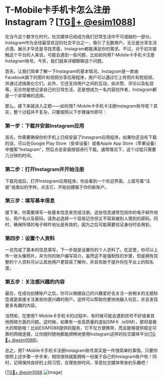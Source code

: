 # T-Mobile卡手机卡怎么注册Instagram？[[TG💪+ @esim1088](https://t.me/s/esim1088)]

在当今这个数字化时代，社交媒体已经成为我们日常生活中不可或缺的一部分。Instagram作为全球最受欢迎的社交平台之一，吸引了无数用户。无论是分享生活点滴、展示才华还是寻找灵感，Instagram都能满足你的需求。不过，对于初次接触这个平台的人来说，可能会遇到一些问题，比如如何用T-Mobile卡手机卡注册Instagram账号。今天，我们就来详细聊聊这个问题。

首先，让我们简单了解一下Instagram的基本情况。Instagram是一款由Facebook旗下的图片和视频分享应用程序，用户可以通过它上传照片和短视频，并通过滤镜美化它们。此外，它还支持用户之间的互动，如点赞、评论以及私信等。无论你是想记录自己的日常生活，还是想成为一名内容创作者，Instagram都是一个非常棒的选择。

那么，接下来就进入正题——如何用T-Mobile卡手机卡注册Instagram账号呢？其实，整个过程并不复杂，只要按照以下步骤操作即可：

### 第一步：下载并安装Instagram应用

首先，你需要确保你的手机上已经安装了Instagram应用程序。如果你还没有下载的话，可以在Google Play Store（安卓设备）或者Apple App Store（苹果设备）中搜索“Instagram”，然后点击安装按钮进行下载。通常情况下，这个过程只需要几分钟的时间。

### 第二步：打开Instagram并开始注册

下载完成后，打开Instagram应用程序。你会看到一个欢迎界面，上面写着“注册”或类似的字样。点击它，开始创建属于你的新账户。

### 第三步：填写基本信息

接下来，你需要填写一些基本信息来完成注册。这些信息通常包括你的电子邮件地址、用户名以及密码。请务必选择一个容易记住但又不容易被别人猜到的密码。同时，确保所填的电子邮件地址是有效的，因为之后可能需要验证身份时会用到。

### 第四步：设置个人资料

一旦完成了基本的信息填写，下一步就是设置你的个人资料了。在这里，你可以上传一张头像照片，并为你的账户编写简介。虽然这不是强制性的步骤，但是拥有完整的个人资料可以让其他用户更容易了解你，并且有助于提升你在平台上的知名度。

### 第五步：关注感兴趣的内容

最后，在成功创建账户之后，你可以根据自己的兴趣爱好去关注一些相关的主题标签或是直接关注某些你感兴趣的用户。这样可以帮助你更快地融入社区，并且发现更多有趣的内容。

当然啦，在使用T-Mobile卡手机卡的过程中，有时候可能会遇到信号不好或者其他网络方面的问题。这时候，如果有一张高质量的虚拟SIM卡（eSIM），那将是极大的帮助哦！比如ESIM1088提供的服务，它不仅方便携带，而且能够提供稳定可靠的网络连接，让你随时随地都能顺畅地使用Instagram这样的社交媒体平台[[TG💪+ @esim1088](https://t.me/s/esim1088)]。

总之，用T-Mobile卡手机卡注册Instagram账号其实是一件很简单的事情。只要你按照上述步骤一步步来，相信很快就能拥有一份属于自己的Instagram账户啦！同时，记得保持良好的上网习惯，合理安排时间，享受社交媒体带来的乐趣吧！

[[TG💪+ @esim1088](https://t.me/s/esim1088) ![Image](https://i.postimg.cc/4NQfJmqS/Snipaste-2025-05-13-00-14-12.png)]
